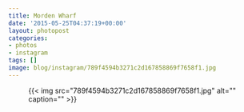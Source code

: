 ```yaml
---
title: Morden Wharf
date: '2015-05-25T04:37:19+00:00'
layout: photopost
categories:
- photos
- instagram
tags: []
image: blog/instagram/789f4594b3271c2d167858869f7658f1.jpg
---
```


<figure class="photo photo--square">
  {{< img src="789f4594b3271c2d167858869f7658f1.jpg" alt="" caption="" >}}

</figure>



